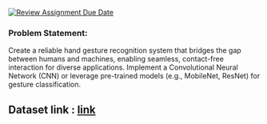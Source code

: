 [![Review Assignment Due Date](https://classroom.github.com/assets/deadline-readme-button-22041afd0340ce965d47ae6ef1cefeee28c7c493a6346c4f15d667ab976d596c.svg)](https://classroom.github.com/a/02ACm4Zw)


### Problem Statement:
  Create a reliable hand gesture recognition system that bridges the gap between humans and machines, enabling seamless, contact-free interaction for diverse applications.  Implement a Convolutional Neural Network (CNN) or leverage pre-trained models (e.g., MobileNet, ResNet) for gesture classification.

  
## Dataset link : [link](https://www.kaggle.com/datasets/grassknoted/asl-alphabet)
